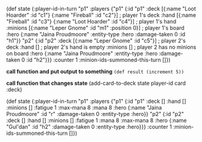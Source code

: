

(def state
  {:player-id-in-turn "p1"
   :players {"p1" {:id "p1"
                   :deck [{:name "Loot Hoarder" :id "c1"}
                          {:name "Fireball" :id "c2"}] ; player 1's deck
                   :hand [{:name "Fireball" :id "c3"}
                          {:name "Loot Hoarder" :id "c4"}] ; player 1's hand
                   :minions [{:name "Leper Gnome" :id "m1" :position 0}] ; player 1's board
                   :hero {:name "Jaina Proudmoore" :entity-type :hero :damage-taken 0 :id "h1"}}
            "p2" {:id "p2"
                  :deck [{:name "Leper Gnome" :id "c5"}] ; player 2's deck
                  :hand []  ; player 2's hand is empty
                  :minions []  ; player 2 has no minions on board
                  :hero {:name "Jaina Proudmoore" :entity-type :hero :damage-taken 0 :id "h2"}}}
   :counter 1
   :minion-ids-summoned-this-turn []})


**call function and put output to something**
`(def result (increment 5))`


**call function that changes state**
(add-card-to-deck state player-id card :deck)




(def state  {:player-id-in-turn             "p1"
             :players                       {"p1" {:id       "p1"
                                                   :deck     []
                                                   :hand     []
                                                   :minions  []
                                                   :fatigue  1
                                                   :max-mana 8
                                                   :mana     8
                                                   :hero     {:name         "Jaina Proudmoore"
                                                              :id           "r"
                                                              :damage-taken 0
                                                              :entity-type  :hero}}
                                             "p2" {:id       "p2"
                                                   :deck     []
                                                   :hand     []
                                                   :minions  []
                                                   :fatigue  1
                                                   :mana     8
                                                   :max-mana 8
                                                   :hero     {:name         "Gul'dan"
                                                              :id           "h2"
                                                              :damage-taken 0
                                                              :entity-type  :hero}}}
             :counter                       1
             :minion-ids-summoned-this-turn []})
